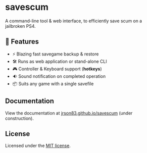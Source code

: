 # savescum

A command-line tool & web interface, to efficiently save scum on a jailbroken PS4.

## 🎯 Features

- ⚡ Blazing fast savegame backup & restore
- 🛠️ Runs as web application or stand-alone CLI
- 🎮 Controller & Keyboard support (__hotkeys__)
- 🔉 Sound notification on completed operation
- 📦 Suits any game with a single savefile

## Documentation

View the documentation at [jrson83.github.io/savescum](http://jrson83.github.io/savescum) (under construction).

## License

Licensed under the [MIT license](https://github.com/jrson83/ps4-savescum/blob/main/LICENSE).
